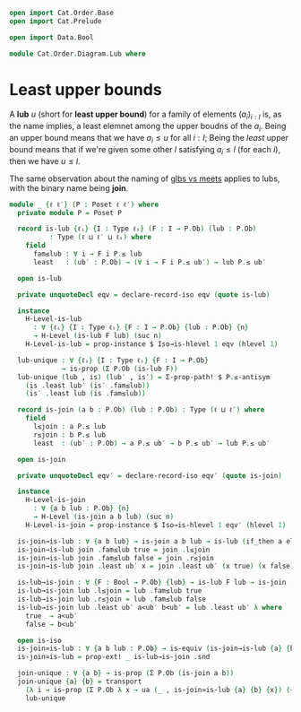 ```agda
open import Cat.Order.Base
open import Cat.Prelude

open import Data.Bool

module Cat.Order.Diagram.Lub where
```

# Least upper bounds

A **lub** $u$ (short for **least upper bound**) for a family of
elements $(a_i)_{i : I}$ is, as the name implies, a least elemnet among
the upper boudns of the $a_i$. Being an upper bound means that we have
$a_i \le u$ for all $i : I$; Being the _least_ upper bound means that
if we're given some other $l$ satisfying $a_i \le l$ (for each $i$),
then we have $u \le l$.

The same observation about the naming of [glbs vs meets] applies to
lubs, with the binary name being **join**.

[glbs vs meets]: Cat.Order.Diagram.Glb.html

```agda
module _ {ℓ ℓ′} (P : Poset ℓ ℓ′) where
  private module P = Poset P

  record is-lub {ℓᵢ} {I : Type ℓᵢ} (F : I → P.Ob) (lub : P.Ob)
          : Type (ℓ ⊔ ℓ′ ⊔ ℓᵢ) where
    field
      fam≤lub : ∀ i → F i P.≤ lub
      least   : (ub′ : P.Ob) → (∀ i → F i P.≤ ub′) → lub P.≤ ub′

  open is-lub

  private unquoteDecl eqv = declare-record-iso eqv (quote is-lub)

  instance
    H-Level-is-lub
      : ∀ {ℓᵢ} {I : Type ℓᵢ} {F : I → P.Ob} {lub : P.Ob} {n}
      → H-Level (is-lub F lub) (suc n)
    H-Level-is-lub = prop-instance $ Iso→is-hlevel 1 eqv (hlevel 1)

  lub-unique : ∀ {ℓᵢ} {I : Type ℓᵢ} {F : I → P.Ob}
             → is-prop (Σ P.Ob (is-lub F))
  lub-unique (lub , is) (lub′ , is′) = Σ-prop-path! $ P.≤-antisym
    (is .least lub′ (is′ .fam≤lub))
    (is′ .least lub (is .fam≤lub))

  record is-join (a b : P.Ob) (lub : P.Ob) : Type (ℓ ⊔ ℓ′) where
    field
      l≤join : a P.≤ lub
      r≤join : b P.≤ lub
      least  : (ub′ : P.Ob) → a P.≤ ub′ → b P.≤ ub′ → lub P.≤ ub′

  open is-join

  private unquoteDecl eqv′ = declare-record-iso eqv′ (quote is-join)

  instance
    H-Level-is-join
      : ∀ {a b lub : P.Ob} {n}
      → H-Level (is-join a b lub) (suc n)
    H-Level-is-join = prop-instance $ Iso→is-hlevel 1 eqv′ (hlevel 1)

  is-join→is-lub : ∀ {a b lub} → is-join a b lub → is-lub (if_then a else b) lub
  is-join→is-lub join .fam≤lub true = join .l≤join
  is-join→is-lub join .fam≤lub false = join .r≤join
  is-join→is-lub join .least ub′ x = join .least ub′ (x true) (x false)

  is-lub→is-join : ∀ {F : Bool → P.Ob} {lub} → is-lub F lub → is-join (F true) (F false) lub
  is-lub→is-join lub .l≤join = lub .fam≤lub true
  is-lub→is-join lub .r≤join = lub .fam≤lub false
  is-lub→is-join lub .least ub′ a<ub′ b<ub′ = lub .least ub′ λ where
    true  → a<ub′
    false → b<ub′

  open is-iso
  is-join≃is-lub : ∀ {a b lub : P.Ob} → is-equiv (is-join→is-lub {a} {b} {lub})
  is-join≃is-lub = prop-ext! _ is-lub→is-join .snd

  join-unique : ∀ {a b} → is-prop (Σ P.Ob (is-join a b))
  join-unique {a} {b} = transport
    (λ i → is-prop (Σ P.Ob λ x → ua (_ , is-join≃is-lub {a} {b} {x}) (~ i)))
    lub-unique
```
